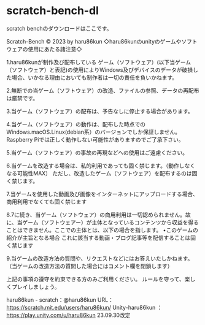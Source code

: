 # scratch-bench-dl
scratch benchのダウンロードはここです。

Scratch-Bench © 2023 by haru86kun 
◇haru86kunのunityのゲームやソフトウェアの使用にあたる諸注意◇


1.haru86kunが制作及び配布している
ゲーム（ソフトウェア）(以下当ゲーム（ソフトウェア）と表記)の使用によりWindows及びデバイスのデータが破損した場合、いかなる理由においても制作者は一切の責任を負いかねます。

2.無断での当ゲーム（ソフトウェア）の改造、ファイルの参照、データの再配布は厳禁です。

3.当ゲーム（ソフトウェア）の配布は、予告なしに停止する場合があります。

4.当ゲーム（ソフトウェア）の動作は、配布した時点でのWindows.macOS.Linux(debian系）のバージョンでしか保証しません。Raspberry Piでは正しく動作しない可能性がありますのでご了承下さい。

5.当ゲーム（ソフトウェア）の事故の再現などへの使用はご遠慮ください。

6.当ゲームを改造する場合は、私的利用であっても固く禁じます。（動作しなくなる可能性MAX）
ただし、改造したゲーム（ソフトウェア）を配布するのは固く禁じます。

7.当ゲームを使用した動画及び画像をインターネットにアップロードする場合、商用利用でなくても固く禁じます

8.7に続き、当ゲーム（ソフトウェア）の商用利用は一切認められません。故に、当ゲーム（ソフトウェアー）が主体となっているコンテンツから収益を得ることはできません。ここでの主体とは、以下の場合を指します。
  •このゲームの紹介が主旨となる場合
これに該当する動画・ブログ記事等を配信することは固く禁じます

9.当ゲームの改造方法の質問や、リクエストなどにはお答えいたしかねます。（当ゲームの改造方法の質問した場合にはコメント欄を閉鎖します）



上記の事項の遵守を約束できる方のみご利用ください。
ルールを守って、楽しくプレイしましょう。

haru86kun - scratch：@haru86kun URL：https://scratch.mit.edu/users/haru86kun/
Unity-haru86kun ： https://play.unity.com/u/haru86kun
23.09.30改定
